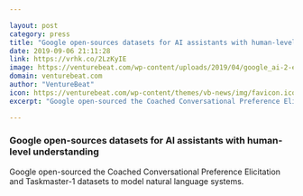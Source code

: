```yaml
---

layout: post
category: press
title: "Google open-sources datasets for AI assistants with human-level understanding"
date: 2019-09-06 21:11:28
link: https://vrhk.co/2LzKyIE
image: https://venturebeat.com/wp-content/uploads/2019/04/google_ai-2-e1560977516208.jpg?w=1200&strip=all
domain: venturebeat.com
author: "VentureBeat"
icon: https://venturebeat.com/wp-content/themes/vb-news/img/favicon.ico
excerpt: "Google open-sourced the Coached Conversational Preference Elicitation and Taskmaster-1 datasets to model natural language systems."

---
```


### Google open-sources datasets for AI assistants with human-level understanding

Google open-sourced the Coached Conversational Preference Elicitation and Taskmaster-1 datasets to model natural language systems.